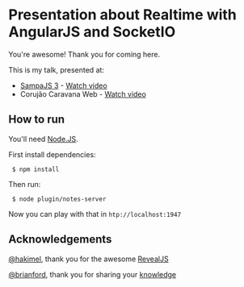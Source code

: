 # Presentation about Realtime with AngularJS and SocketIO

You're awesome! Thank you for coming here.

This is my talk, presented at:

- [SampaJS 3](http://sampajs.com.br/pos/) - [Watch video](http://www.youtube.com/watch?v=5zcmBZ6mksM)
- Corujão Caravana Web - [Watch video](https://www.youtube.com/watch?v=_IbOxZnj-Qs)

## How to run

You'll need [Node.JS](http://nodejs.org/).

First install dependencies:

```
 $ npm install
```

Then run:

```
 $ node plugin/notes-server
```

Now you can play with that in ```htp://localhost:1947```

## Acknowledgements

[@hakimel](http://twitter.com/hakimel), thank you for the awesome [RevealJS](http://lab.hakim.se/reveal-js/)

[@brianford](http://twitter.com/brianford), thank you for sharing your [knowledge](http://briantford.com/blog/angular-socket-io.html)
